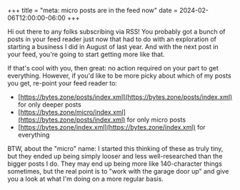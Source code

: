 +++
title = "meta: micro posts are in the feed now"
date = 2024-02-06T12:00:00-06:00
+++

Hi out there to any folks subscribing via RSS! You probably got a bunch of posts in your feed reader just now that had to do with an exploration of starting a business I did in August of last year. And with the next post in your feed, you're going to start getting more like that.

If that's cool with you, then great: no action required on your part to get everything.
However, if you'd like to be more picky about which of my posts you get, re-point your feed reader to:

- [https://bytes.zone/posts/index.xml](https://bytes.zone/posts/index.xml) for only deeper posts
- [https://bytes.zone/micro/index.xml](https://bytes.zone/posts/index.xml) for only micro posts
- [https://bytes.zone/index.xml](https://bytes.zone/index.xml) for everything

BTW, about the "micro" name: I started this thinking of these as truly tiny, but they ended up being simply looser and less well-researched than the bigger posts I do. They may end up being more like 140-character things sometimes, but the real point is to "work with the garage door up" and give you a look at what I'm doing on a more regular basis.

